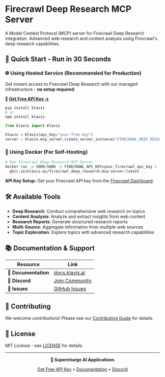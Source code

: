 # Firecrawl Deep Research MCP Server

A Model Context Protocol (MCP) server for Firecrawl Deep Research integration. Advanced web research and content analysis using Firecrawl's deep research capabilities.

## 🚀 Quick Start - Run in 30 Seconds

### 🌐 Using Hosted Service (Recommended for Production)

Get instant access to Firecrawl Deep Research with our managed infrastructure - **no setup required**:

**🔗 [Get Free API Key →](https://www.klavis.ai/home/api-keys)**

```bash
pip install klavis
# or
npm install klavis
```

```python
from klavis import Klavis

klavis = Klavis(api_key="your-free-key")
server = klavis.mcp_server.create_server_instance("FIRECRAWL_DEEP_RESEARCH", "user123")
```

### 🐳 Using Docker (For Self-Hosting)

```bash
# Run Firecrawl Deep Research MCP Server
docker run -p 5000:5000 -e FIRECRAWL_API_KEY=your_firecrawl_api_key \
  ghcr.io/klavis-ai/firecrawl_deep_research-mcp-server:latest
```

**API Key Setup:** Get your Firecrawl API key from the [Firecrawl Dashboard](https://firecrawl.dev/).

## 🛠️ Available Tools

- **Deep Research**: Conduct comprehensive web research on topics
- **Content Analysis**: Analyze and extract insights from web content
- **Research Reports**: Generate structured research reports
- **Multi-Source**: Aggregate information from multiple web sources
- **Topic Exploration**: Explore topics with advanced research capabilities

## 📚 Documentation & Support

| Resource | Link |
|----------|------|
| **📖 Documentation** | [docs.klavis.ai](https://docs.klavis.ai) |
| **💬 Discord** | [Join Community](https://discord.gg/p7TuTEcssn) |
| **🐛 Issues** | [GitHub Issues](https://github.com/klavis-ai/klavis/issues) |

## 🤝 Contributing

We welcome contributions! Please see our [Contributing Guide](../../CONTRIBUTING.md) for details.

## 📜 License

MIT License - see [LICENSE](../../LICENSE) for details.

---

<div align="center">
  <p><strong>🚀 Supercharge AI Applications </strong></p>
  <p>
    <a href="https://www.klavis.ai">Get Free API Key</a> •
    <a href="https://docs.klavis.ai">Documentation</a> •
    <a href="https://discord.gg/p7TuTEcssn">Discord</a>
  </p>
</div>